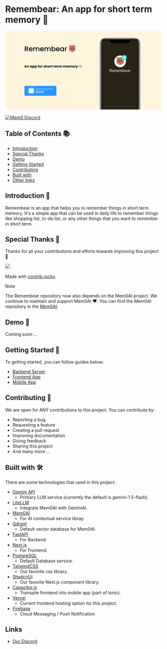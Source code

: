 # Remembear: An app for short term memory 🧠

![Remembear-Banner.png](./assets/Remembear-Banner.png)

<div>
    <a href="https://mem0.ai/discord">
    <img src="https://dcbadge.vercel.app/api/server/h3NbgQ5G" alt="Mem0 Discord">
    </a>
</div>

## Table of Contents 📚

- [Introduction](#introduction-)
- [Special Thanks](#special-thanks-)
- [Demo](#demo-)
- [Getting Started](#getting-started-)
- [Contributing](#contributing-)
- [Built with](#built-with-)
- [Other links](#links)

## Introduction 📖

Remembear is an app that helps you to remember things in short term memory. It's a simple app that can be used in daily
life to remember things like shopping list, to-do list, or any other things that you want to remember in short term.

## Special Thanks 💖

Thanks for all your contributions and efforts towards improving this project 🙏

<a href="https://github.com/AureliusIvan/remembear/graphs/contributors">
  <img src="https://contrib.rocks/image?repo=AureliusIvan/remembear" />
</a>

Made with [contrib.rocks](https://contrib.rocks).

> [!NOTE]
> The Remembear repository now also depends on the Mem0AI project. We continue to maintain and support Mem0AI ❤️. You
> can find the Mem0AI repository in the [Mem0AI](https://github.com/mem0ai/mem0).

## Demo 🎥

Coming soon ...

## Getting Started 🚀

To getting started, you can follow guides below:

- [Backend Server](./docs/getting-started/setup-server.md)
- [Frontend App](./docs/getting-started/setup-frontend.md)
- [Mobile App](./docs/getting-started/setup-mobile.md)

## Contributing 🤝

We are open for ANY contributions to this project. You can contribute by:

- Reporting a bug
- Requesting a feature
- Creating a pull request
- Improving documentation
- Giving feedback
- Sharing this project
- And many more ...

## Built with 🛠

There are some technologies that used in this project:

- [Gemini API](https://gemini.google.com/)
    - Primary LLM service (currently the default is gemini-1.5-flash).
- [LiteLLM](https://litellm.com/)
    - Integrate Mem0AI with GeminiAI.
- [Mem0AI](https://github.com/mem0ai/mem0)
    - For AI contextual service libray.
- [Qdrant](https://qdrant.com/)
    - Default vector database for Mem0AI.
- [FastAPI](https://fastapi.tiangolo.com/)
    - For Backend.
- [Next.js](https://nextjs.org/)
    - For Frontend.
- [PostgreSQL](https://postgresql.org/)
    - Default Database service.
- [TailwindCSS](https://tailwindcss.com/)
    - Our favorite css library.
- [ShadcnUI](https://shadcnui.com/)
    - Our favorite Next.js component library.
- [Capacitor.js](https://capacitorjs.com/)
    - Transpile frontend into mobile app (part of Ionic).
- [Vercel](https://vercel.com/)
    - Current frontend hosting option for this project.
- [Firebase](https://firebase.google.com/)
    - Cloud Messaging / Push Notification

## Links

- [Our Discord](https://discord.gg/h3NbgQ5G)